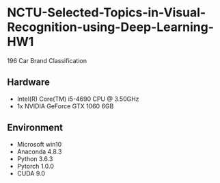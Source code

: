 # NCTU-Selected-Topics-in-Visual-Recognition-using-Deep-Learning-HW1
196 Car Brand Classification

## Hardware
* Intel(R) Core(TM) i5-4690 CPU @ 3.50GHz
* 1x NVIDIA GeForce GTX 1060 6GB

## Environment
* Microsoft win10
* Anaconda 4.8.3
* Python 3.6.3
* Pytorch 1.0.0
* CUDA 9.0



